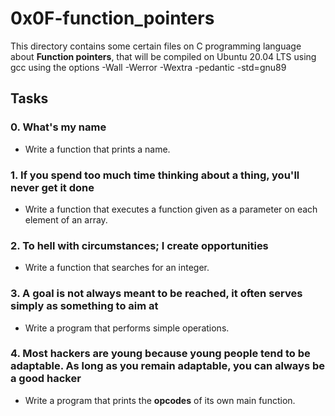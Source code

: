 # 0x0F-function_pointers
This directory contains some certain files on C programming language about **Function pointers**, that will be compiled on Ubuntu 20.04 LTS using gcc using the options -Wall -Werror -Wextra -pedantic -std=gnu89

## Tasks
### 0. What's my name
- Write a function that prints a name.

### 1. If you spend too much time thinking about a thing, you'll never get it done
- Write a function that executes a function given as a parameter on each element of an array.

### 2. To hell with circumstances; I create opportunities 
- Write a function that searches for an integer.

### 3. A goal is not always meant to be reached, it often serves simply as something to aim at
- Write a program that performs simple operations.

### 4. Most hackers are young because young people tend to be adaptable. As long as you remain adaptable, you can always be a good hacker
- Write a program that prints the **opcodes** of its own main function.

